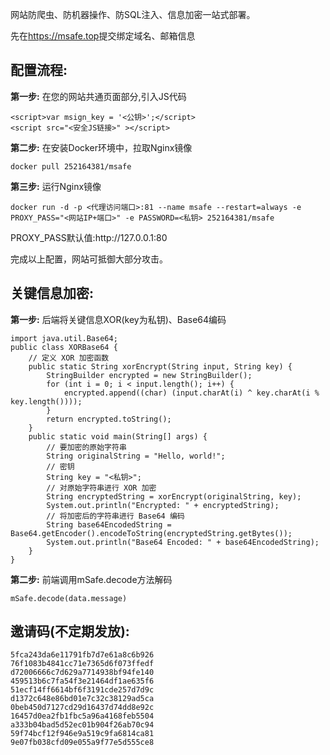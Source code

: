 <p>网站防爬虫、防机器操作、防SQL注入、信息加密一站式部署。</p>
<p>先在<a href='https://msafe.top' target='_blank'>https://msafe.top</a>提交绑定域名、邮箱信息</p>
<h2>配置流程:</h2>
                        <div class="step">
                            <strong>第一步:</strong> 在您的网站共通页面部分,引入JS代码
                            <pre><code>&lt;script&gt;var msign_key = '&lt;公钥&gt;';&lt;/script&gt;
&lt;script src="&lt;安全JS链接&gt;" &gt;&lt;/script&gt;</code></pre>
                        </div>
                        <div class="step">
                            <strong>第二步:</strong> 在安装Docker环境中，拉取Nginx镜像
                            <pre><code>docker pull 252164381/msafe</code></pre>
                        </div>
                        <div class="step">
                            <strong>第三步:</strong> 运行Nginx镜像
                            <pre><code>docker run -d -p &lt;代理访问端口&gt;:81 --name msafe --restart=always -e PROXY_PASS="&lt;网站IP+端口&gt;" -e PASSWORD=&lt;私钥&gt; 252164381/msafe</code></pre>
                        </div>
                        <p>PROXY_PASS默认值:http://127.0.0.1:80</p>
                        <p>完成以上配置，网站可抵御大部分攻击。</p>
<p></p>
<h2>关键信息加密:</h2>
                        <div class="step">
                            <strong>第一步:</strong> 后端将关键信息XOR(key为私钥)、Base64编码
                            <pre><code>import java.util.Base64;
public class XORBase64 {
    // 定义 XOR 加密函数
    public static String xorEncrypt(String input, String key) {
        StringBuilder encrypted = new StringBuilder();
        for (int i = 0; i < input.length(); i++) {
            encrypted.append((char) (input.charAt(i) ^ key.charAt(i % key.length())));
        }
        return encrypted.toString();
    }
    public static void main(String[] args) {
        // 要加密的原始字符串
        String originalString = "Hello, world!";
        // 密钥
        String key = "<私钥>";
        // 对原始字符串进行 XOR 加密
        String encryptedString = xorEncrypt(originalString, key);
        System.out.println("Encrypted: " + encryptedString);
        // 将加密后的字符串进行 Base64 编码
        String base64EncodedString = Base64.getEncoder().encodeToString(encryptedString.getBytes());
        System.out.println("Base64 Encoded: " + base64EncodedString);
    }
}
</code></pre>
                        </div>
                        </div>
                        <div class="step">
                            <strong>第二步:</strong> 前端调用mSafe.decode方法解码
                            <pre><code>mSafe.decode(data.message)</code></pre>
                        </div>
<h2>邀请码(不定期发放):</h2>
<pre><code>5fca243da6e11791fb7d7e61a8c6b926
76f1083b4841cc71e7365d6f073ffedf
d72006666c7d629a7714938bf94fe140
459513b6c7fa54f3e21464df1ae635f6
51ecf14ff6614bf6f3191cde257d7d9c
d1372c648e86bd01e7c32c38129ad5ca
0beb450d7127cd29d16437d74dd8e92c
16457d0ea2fb1fbc5a96a4168feb5504
a333b04bad5d52ec01b904f26ab70c94
59f74bcf12f946e9a519c9fa6814ca81
9e07fb038cfd09e055a9f77e5d555ce8
</code></pre>
